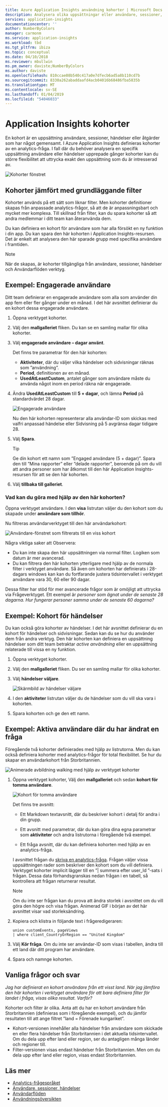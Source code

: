 ```yaml
---
title: Azure Application Insights användning kohorter | Microsoft Docs
description: Analysera olika uppsättningar eller användare, sessioner, händelser eller åtgärder som har något gemensamt
services: application-insights
documentationcenter: ''
author: NumberByColors
manager: carmonm
ms.service: application-insights
ms.workload: tbd
ms.tgt_pltfrm: ibiza
ms.topic: conceptual
ms.date: 04/10/2018
ms.reviewer: mbullwin
ms.pm_owner: daviste;NumberByColors
ms.author: daviste
ms.openlocfilehash: 810ccae08b540c417a0e7dfecb6ad5a8b110cd7b
ms.sourcegitcommit: 8330a262abaddaafd4acb04016b68486fba5835b
ms.translationtype: MT
ms.contentlocale: sv-SE
ms.lasthandoff: 01/04/2019
ms.locfileid: "54046033"
---
```

# <a name="application-insights-cohorts"></a>Application Insights kohorter

En kohort är en uppsättning användare, sessioner, händelser eller åtgärder som har något gemensamt. I Azure Application Insights definieras kohorter av en analytics-fråga. I fall där du behöver analysera en specifik uppsättning användare eller händelser upprepade gånger kohorter kan du större flexibilitet att uttrycka exakt den uppsättning som du är intresserad av.

![Kohorter fönstret](./media/usage-cohorts/001.png)

## <a name="cohorts-versus-basic-filters"></a>Kohorter jämfört med grundläggande filter

Kohorter används på ett sätt som liknar filter. Men kohorter definitioner skapas från anpassade analytics-frågor, så att de är anpassningsbart och mycket mer komplexa. Till skillnad från filter, kan du spara kohorter så att andra medlemmar i ditt team kan återanvända dem.

Du kan definiera en kohort för användare som har alla försökt en ny funktion i din app. Du kan spara den här kohorten i Application Insights-resursen. Det är enkelt att analysera den här sparade grupp med specifika användare i framtiden.

> [!NOTE]
> När de skapas, är kohorter tillgängliga från användare, sessioner, händelser och Användarflöden verktyg.

## <a name="example-engaged-users"></a>Exempel: Engagerade användare

Ditt team definierar en engagerade användare som alla som använder din app fem eller fler gånger under en månad. I det här avsnittet definierar du en kohort dessa engagerade användare.

1. Öppna verktyget kohorter.

2. Välj den **mallgalleriet** fliken. Du kan se en samling mallar för olika kohorter.

3. Välj **engagerade användare – dagar använt**.

    Det finns tre parametrar för den här kohorten:
    * **Aktiviteter**, där du väljer vilka händelser och sidvisningar räknas som ”användning”.
    * **Period**, definitionen av en månad.
    * **UsedAtLeastCustom**, antalet gånger som användare måste du använda något inom en period räkna när engagerade.

4. Ändra **UsedAtLeastCustom** till **5 + dagar**, och lämna **Period** på standardvärdet 28 dagar.

    ![Engagerade användare](./media/usage-cohorts/003.png)

    Nu den här kohorten representerar alla användar-ID som skickas med valfri anpassad händelse eller Sidvisning på 5 avgränsa dagar tidigare 28.

5. Välj **Spara**.

   > [!TIP]
   > Ge din kohort ett namn som ”Engaged användare (5 + dagar)”. Spara den till ”Mina rapporter” eller ”delade rapporter”, beroende på om du vill att andra personer som har åtkomst till den här Application Insights-resursen för att se den här kohorten.

6. Välj **tillbaka till galleriet**.

### <a name="what-can-you-do-by-using-this-cohort"></a>Vad kan du göra med hjälp av den här kohorten?

Öppna verktyget användare. I den **visa** listrutan väljer du den kohort som du skapade under **användare som tillhör**.

Nu filtreras användarverktyget till den här användarkohort:

![Användare-fönstret som filtrerats till en viss kohort](./media/usage-cohorts/004.png)

Några viktiga saker att Observera:

* Du kan inte skapa den här uppsättningen via normal filter. Logiken som datum är mer avancerad.
* Du kan filtrera den här kohorten ytterligare med hjälp av de normala filter i verktyget användare. Så även om kohorten har definierats i 28-dagars windows kan kan du fortfarande justera tidsintervallet i verktyget användare vara 30, 60 eller 90 dagar.

Dessa filter har stöd för mer avancerade frågor som är omöjligt att uttrycka via Frågeverktyget. Ett exempel är _personer som ägnat under de senaste 28 dagarna. Hur fungerar personer samma under de senaste 60 dagarna?_

## <a name="example-events-cohort"></a>Exempel: Kohort för händelser

Du kan också göra kohorter av händelser. I det här avsnittet definierar du en kohort för händelser och sidvisningar. Sedan kan du se hur du använder dem från andra verktyg. Den här kohorten kan definiera en uppsättning händelser som ditt team betraktar _active användning_ eller en uppsättning relaterade till vissa en ny funktion.

1. Öppna verktyget kohorter.

2. Välj den **mallgalleriet** fliken. Du ser en samling mallar för olika kohorter.

3. Välj **händelser väljare**.

    ![Skärmbild av händelser väljare](./media/usage-cohorts/006.png)

4. I den **aktiviteter** listrutan väljer du de händelser som du vill ska vara i kohorten.

5. Spara kohorten och ge den ett namn.

## <a name="example-active-users-where-you-modify-a-query"></a>Exempel: Aktiva användare där du har ändrat en fråga

Föregående två kohorter definierades med hjälp av listrutorna. Men du kan också definiera kohorter med analytics-frågor för total flexibilitet. Se hur du skapar en användarkohort från Storbritannien.

![Animerade avbildning walking med hjälp av verktyget kohorter](./media/usage-cohorts/cohorts0001.gif)

1. Öppna verktyget kohorter, Välj den **mallgalleriet** och sedan **kohort för tomma användare**.

    ![Kohort för tomma användare](./media/usage-cohorts/001.png)

    Det finns tre avsnitt:
    * Ett Markdown textavsnitt, där du beskriver kohort i detalj för andra i din grupp.

    * Ett avsnitt med parametrar, där du kan göra dina egna parametrar som **aktiviteter** och andra listrutorna i föregående två exempel.

    * Ett fråga avsnitt, där du kan definiera kohorten med hjälp av en analytics-fråga.

    I avsnittet frågan du [skriva en analytics-fråga](/azure/kusto/query). Frågan väljer vissa uppsättningen rader som beskriver den kohort som du vill definiera. Verktyget kohorter implicit lägger till en ”| summera efter user_Id ”-sats i frågan. Dessa data förhandsgranskas nedan frågan i en tabell, så kontrollera att frågan returnerar resultat.

    > [!NOTE]
    > Om du inte ser frågan kan du prova att ändra storlek i avsnittet om du vill göra den högre och visa frågan. Animerad GIF i början av det här avsnittet visar vad storleksändring.

2. Kopiera och klistra in följande text i frågeredigeraren:

    ```KQL
    union customEvents, pageViews
    | where client_CountryOrRegion == "United Kingdom"
    ```

3. Välj **Kör fråga**. Om du inte ser användar-ID som visas i tabellen, ändra till ett land där ditt program har användare.

4. Spara och namnge kohorten.

## <a name="frequently-asked-questions"></a>Vanliga frågor och svar

_Jag har definierat en kohort användare från ett visst land. När jag jämföra den här kohorten i verktyget användare för att bara definiera filter för landet i fråga, visas olika resultat. Varför?_

Kohorter och filter är olika. Anta att du har en kohort användare från Storbritannien (definieras som i föregående exempel), och du jämför resultaten till att ange filtret ”land = Förenade kungariket”.

* Kohort-versionen innehåller alla händelser från användare som skickade en eller flera händelser från Storbritannien i det aktuella tidsintervallet. Om du dela upp efter land eller region, ser du antagligen många länder och regioner till.
* Filter-versionen visas endast händelser från Storbritannien. Men om du dela upp efter land eller region, visas endast Storbritannien.

## <a name="learn-more"></a>Läs mer

* [Analytics-frågespråket](https://go.microsoft.com/fwlink/?linkid=856587)
* [Användare, sessioner, händelser](usage-segmentation.md)
* [Användarflöden](usage-flows.md)
* [Användningsöversikten](usage-overview.md)